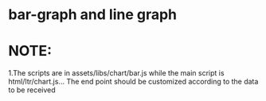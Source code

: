 # bar-graph and line graph
# NOTE:
1.The scripts are in assets/libs/chart/bar.js
while the main script is html/ltr/chart.js... The end point should be customized according to the data to be received



